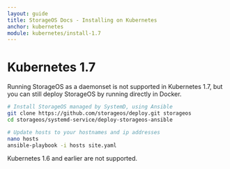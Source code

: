 ```yaml
---
layout: guide
title: StorageOS Docs - Installing on Kubernetes
anchor: kubernetes
module: kubernetes/install-1.7
---
```


# Kubernetes 1.7

Running StorageOS as a daemonset is not supported in Kubernetes 1.7, but you can
still deploy StorageOS by running directly in Docker.

```bash
# Install StorageOS managed by SystemD, using Ansible
git clone https://github.com/storageos/deploy.git storageos
cd storageos/systemd-service/deploy-storageos-ansible

# Update hosts to your hostnames and ip addresses
nano hosts
ansible-playbook -i hosts site.yaml
```

Kubernetes 1.6 and earlier are not supported.
